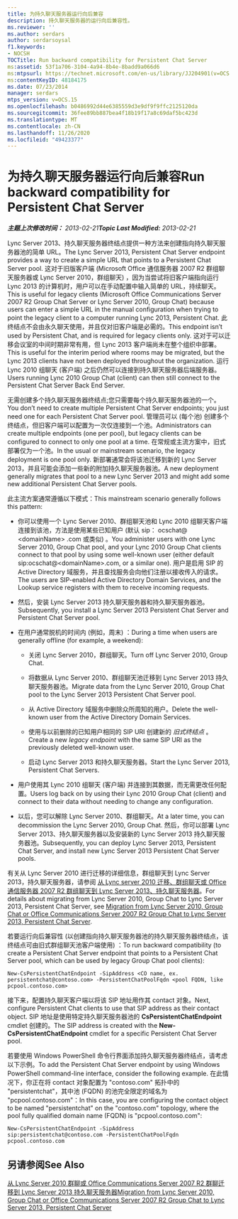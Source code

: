 ```yaml
---
title: 为持久聊天服务器运行向后兼容
description: 持久聊天服务器的运行向后兼容性。
ms.reviewer: ''
ms.author: serdars
author: serdarsoysal
f1.keywords:
- NOCSH
TOCTitle: Run backward compatibility for Persistent Chat Server
ms:assetid: 53f1a706-3104-4a94-8b4e-8badd9a066d6
ms:mtpsurl: https://technet.microsoft.com/en-us/library/JJ204901(v=OCS.15)
ms:contentKeyID: 48184175
ms.date: 07/23/2014
manager: serdars
mtps_version: v=OCS.15
ms.openlocfilehash: b0486992d44e6385559d3e9df9f9ffc2125120da
ms.sourcegitcommit: 36fee89bb887bea4f18b19f17a8c69daf5bc423d
ms.translationtype: MT
ms.contentlocale: zh-CN
ms.lasthandoff: 11/26/2020
ms.locfileid: "49423377"
---
```

# <a name="run-backward-compatibility-for-persistent-chat-server"></a><span data-ttu-id="1360b-103">为持久聊天服务器运行向后兼容</span><span class="sxs-lookup"><span data-stu-id="1360b-103">Run backward compatibility for Persistent Chat Server</span></span>

<div data-xmlns="http://www.w3.org/1999/xhtml">

<div class="topic" data-xmlns="http://www.w3.org/1999/xhtml" data-msxsl="urn:schemas-microsoft-com:xslt" data-cs="https://msdn.microsoft.com/">

<div data-asp="https://msdn2.microsoft.com/asp">



</div>

<div id="mainSection">

<div id="mainBody"><span data-ttu-id="1360b-104">

<span> </span></span><span class="sxs-lookup"><span data-stu-id="1360b-104">

<span> </span></span></span>

<span data-ttu-id="1360b-105">_**主题上次修改时间：** 2013-02-21_</span><span class="sxs-lookup"><span data-stu-id="1360b-105">_**Topic Last Modified:** 2013-02-21_</span></span>

<span data-ttu-id="1360b-106">Lync Server 2013、持久聊天服务器终结点提供一种方法来创建指向持久聊天服务器池的简单 URL。</span><span class="sxs-lookup"><span data-stu-id="1360b-106">The Lync Server 2013, Persistent Chat Server endpoint provides a way to create a simple URL that points to a Persistent Chat Server pool.</span></span> <span data-ttu-id="1360b-107">这对于旧版客户端 (Microsoft Office 通信服务器 2007 R2 群组聊天服务器或 Lync Server 2010，群组聊天) ，因为当尝试将旧客户端指向运行 Lync 2013 的计算机时，用户可以在手动配置中输入简单的 URL，持续聊天。</span><span class="sxs-lookup"><span data-stu-id="1360b-107">This is useful for legacy clients (Microsoft Office Communications Server 2007 R2 Group Chat Server or Lync Server 2010, Group Chat) because users can enter a simple URL in the manual configuration when trying to point the legacy client to a computer running Lync 2013, Persistent Chat.</span></span> <span data-ttu-id="1360b-108">此终结点不会由永久聊天使用，并且仅对旧客户端是必需的。</span><span class="sxs-lookup"><span data-stu-id="1360b-108">This endpoint isn’t used by Persistent Chat, and is required for legacy clients only.</span></span> <span data-ttu-id="1360b-109">这对于可以迁移会议室的中间时期非常有用，但 Lync 2013 客户端尚未在整个组织中部署。</span><span class="sxs-lookup"><span data-stu-id="1360b-109">This is useful for the interim period where rooms may be migrated, but the Lync 2013 clients have not been deployed throughout the organization.</span></span> <span data-ttu-id="1360b-110">运行 Lync 2010 组聊天 (客户端) 之后仍然可以连接到持久聊天服务器后端服务器。</span><span class="sxs-lookup"><span data-stu-id="1360b-110">Users running Lync 2010 Group Chat (client) can then still connect to the Persistent Chat Server Back End Server.</span></span>

<span data-ttu-id="1360b-111">无需创建多个持久聊天服务器终结点;您只需要每个持久聊天服务器池的一个。</span><span class="sxs-lookup"><span data-stu-id="1360b-111">You don’t need to create multiple Persistent Chat Server endpoints; you just need one for each Persistent Chat Server pool.</span></span> <span data-ttu-id="1360b-112">管理员可以 (每个池) 创建多个终结点，但旧客户端可以配置为一次仅连接到一个池。</span><span class="sxs-lookup"><span data-stu-id="1360b-112">Administrators can create multiple endpoints (one per pool), but legacy clients can be configured to connect to only one pool at a time.</span></span> <span data-ttu-id="1360b-113">在常规或主流方案中，旧式部署仅为一个池。</span><span class="sxs-lookup"><span data-stu-id="1360b-113">In the usual or mainstream scenario, the legacy deployment is one pool only.</span></span> <span data-ttu-id="1360b-114">新部署通常会将该池迁移到新的 Lync Server 2013，并且可能会添加一些新的附加持久聊天服务器池。</span><span class="sxs-lookup"><span data-stu-id="1360b-114">A new deployment generally migrates that pool to a new Lync Server 2013 and might add some new additional Persistent Chat Server pools.</span></span>

<span data-ttu-id="1360b-115">此主流方案通常遵循以下模式：</span><span class="sxs-lookup"><span data-stu-id="1360b-115">This mainstream scenario generally follows this pattern:</span></span>

  - <span data-ttu-id="1360b-116">你可以使用一个 Lync Server 2010、群组聊天池和 Lync 2010 组聊天客户端连接到该池，方法是使用某些已知用户 (默认 sip： ocschat@ \<domainName\> .com 或类似) 。</span><span class="sxs-lookup"><span data-stu-id="1360b-116">You administer users with one Lync Server 2010, Group Chat pool, and your Lync 2010 Group Chat clients connect to that pool by using some well-known user (either default sip:ocschat@\<domainName\>.com, or a similar one).</span></span> <span data-ttu-id="1360b-117">用户是启用 SIP 的 Active Directory 域服务，并且查找服务会向他们注册以接收传入的请求。</span><span class="sxs-lookup"><span data-stu-id="1360b-117">The users are SIP-enabled Active Directory Domain Services, and the Lookup service registers with them to receive incoming requests.</span></span>

  - <span data-ttu-id="1360b-118">然后，安装 Lync Server 2013 持久聊天服务器和持久聊天服务器池。</span><span class="sxs-lookup"><span data-stu-id="1360b-118">Subsequently, you install a Lync Server 2013 Persistent Chat Server and Persistent Chat Server pool.</span></span>

  - <span data-ttu-id="1360b-119">在用户通常脱机的时间内 (例如，周末) ：</span><span class="sxs-lookup"><span data-stu-id="1360b-119">During a time when users are generally offline (for example, a weekend):</span></span>
    
      - <span data-ttu-id="1360b-120">关闭 Lync Server 2010，群组聊天。</span><span class="sxs-lookup"><span data-stu-id="1360b-120">Turn off Lync Server 2010, Group Chat.</span></span>
    
      - <span data-ttu-id="1360b-121">将数据从 Lync Server 2010、群组聊天池迁移到 Lync Server 2013 持久聊天服务器池。</span><span class="sxs-lookup"><span data-stu-id="1360b-121">Migrate data from the Lync Server 2010, Group Chat pool to the Lync Server 2013 Persistent Chat Server pool.</span></span>
    
      - <span data-ttu-id="1360b-122">从 Active Directory 域服务中删除众所周知的用户。</span><span class="sxs-lookup"><span data-stu-id="1360b-122">Delete the well-known user from the Active Directory Domain Services.</span></span>
    
      - <span data-ttu-id="1360b-123">使用与以前删除的已知用户相同的 SIP URI 创建新的 *旧式终结点* 。</span><span class="sxs-lookup"><span data-stu-id="1360b-123">Create a new *legacy endpoint* with the same SIP URI as the previously deleted well-known user.</span></span>
    
      - <span data-ttu-id="1360b-124">启动 Lync Server 2013 和持久聊天服务器。</span><span class="sxs-lookup"><span data-stu-id="1360b-124">Start the Lync Server 2013, Persistent Chat Servers.</span></span>

  - <span data-ttu-id="1360b-125">用户使用其 Lync 2010 组聊天 (客户端) 并连接到其数据，而无需更改任何配置。</span><span class="sxs-lookup"><span data-stu-id="1360b-125">Users log back on by using their Lync 2010 Group Chat (client) and connect to their data without needing to change any configuration.</span></span>

  - <span data-ttu-id="1360b-126">以后，您可以解除 Lync Server 2010、群组聊天。</span><span class="sxs-lookup"><span data-stu-id="1360b-126">At a later time, you can decommission the Lync Server 2010, Group Chat.</span></span> <span data-ttu-id="1360b-127">然后，你可以部署 Lync Server 2013、持久聊天服务器以及安装新的 Lync Server 2013 持久聊天服务器池。</span><span class="sxs-lookup"><span data-stu-id="1360b-127">Subsequently, you can deploy Lync Server 2013, Persistent Chat Server, and install new Lync Server 2013 Persistent Chat Server pools.</span></span>

<span data-ttu-id="1360b-128">有关从 Lync Server 2010 进行迁移的详细信息，群组聊天到 Lync Server 2013，持久聊天服务器，请参阅 [从 Lync server 2010 迁移、群组聊天或 Office 通信服务器 2007 R2 群组聊天到 Lync Server 2013、持久聊天服务器](migration-from-lync-server-2010-group-chat-or-office-communications-server-2007-r2-group-chat-to-lync-server-2013-persistent-chat-server.md)。</span><span class="sxs-lookup"><span data-stu-id="1360b-128">For details about migrating from Lync Server 2010, Group Chat to Lync Server 2013, Persistent Chat Server, see [Migration from Lync Server 2010, Group Chat or Office Communications Server 2007 R2 Group Chat to Lync Server 2013, Persistent Chat Server](migration-from-lync-server-2010-group-chat-or-office-communications-server-2007-r2-group-chat-to-lync-server-2013-persistent-chat-server.md).</span></span>

<span data-ttu-id="1360b-129">若要运行向后兼容性 (以创建指向持久聊天服务器池的持久聊天服务器终结点，该终结点可由旧式群组聊天池客户端使用) ：</span><span class="sxs-lookup"><span data-stu-id="1360b-129">To run backward compatibility (to create a Persistent Chat Server endpoint that points to a Persistent Chat Server pool, which can be used by legacy Group Chat pool clients):</span></span>

    New-CsPersistentChatEndpoint -SipAddress <CO name, ex. persistentchat@contoso.com> -PersistentChatPoolFqdn <pool FQDN, like pcpool.contoso.com>

<span data-ttu-id="1360b-130">接下来，配置持久聊天客户端以将该 SIP 地址用作其 contact 对象。</span><span class="sxs-lookup"><span data-stu-id="1360b-130">Next, configure Persistent Chat clients to use that SIP address as their contact object.</span></span> <span data-ttu-id="1360b-131">SIP 地址是使用特定持久聊天服务器池的 **CsPersistentChatEndpoint** cmdlet 创建的。</span><span class="sxs-lookup"><span data-stu-id="1360b-131">The SIP address is created with the **New-CsPersistentChatEndpoint** cmdlet for a specific Persistent Chat Server pool.</span></span>

<span data-ttu-id="1360b-132">若要使用 Windows PowerShell 命令行界面添加持久聊天服务器终结点，请考虑以下示例。</span><span class="sxs-lookup"><span data-stu-id="1360b-132">To add the Persistent Chat Server endpoint by using Windows PowerShell command-line interface, consider the following example.</span></span> <span data-ttu-id="1360b-133">在此情况下，你正在将 contact 对象配置为 "contoso.com" 拓扑中的 "persistentchat"，其中池 (FQDN) 的池完全限定的域名为 "pcpool.contoso.com"：</span><span class="sxs-lookup"><span data-stu-id="1360b-133">In this case, you are configuring the contact object to be named "persistentchat" on the "contoso.com" topology, where the pool fully qualified domain name (FQDN) is "pcpool.contoso.com":</span></span>

    New-CsPersistentChatEndpoint -SipAddress sip:persistentchat@contoso.com -PersistentChatPoolFqdn pcpool.contoso.com

<div>

## <a name="see-also"></a><span data-ttu-id="1360b-134">另请参阅</span><span class="sxs-lookup"><span data-stu-id="1360b-134">See Also</span></span>


[<span data-ttu-id="1360b-135">从 Lync Server 2010 群聊或 Office Communications Server 2007 R2 群聊迁移到 Lync Server 2013 持久聊天服务器</span><span class="sxs-lookup"><span data-stu-id="1360b-135">Migration from Lync Server 2010, Group Chat or Office Communications Server 2007 R2 Group Chat to Lync Server 2013, Persistent Chat Server</span></span>](migration-from-lync-server-2010-group-chat-or-office-communications-server-2007-r2-group-chat-to-lync-server-2013-persistent-chat-server.md)  
  

<span data-ttu-id="1360b-136"></div>

</div>

<span> </span>

</div>

</div>

</span><span class="sxs-lookup"><span data-stu-id="1360b-136"></div>

</div>

<span> </span>

</div>

</div>

</span></span></div>

